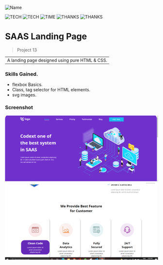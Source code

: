![Name](https://img.shields.io/badge/Project%20-SAAs%20%20Page-blue?style=for-the-badge)

![TECH](https://img.shields.io/badge/tech-HTML-blue)
![TECH](https://img.shields.io/badge/tech-CSS-orange)
![TIME](https://img.shields.io/badge/Time-5%20Hour-red)
![THANKS](https://img.shields.io/badge/Thanks-Inueronai-yellowgreen)
![THANKS](https://img.shields.io/badge/Thanks-Hiteshchoudhary-yellowgreen)

# SAAS Landing Page

> Project 13

<table>
<tr>
<td>
  A landing page designed using pure HTML & CSS.
</td>
</tr>
</table>

### Skills Gained.

- flexbox Basics.
- Class, tag selector for HTML elements.
- svg images.

### Screenshot

![saas](./screenshot/saas1.PNG)
![saas](./screenshot/saas3.PNG)

